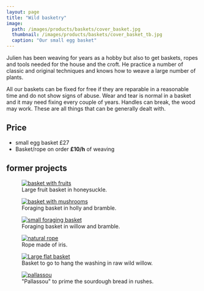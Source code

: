 ```yaml
---
layout: page
title: "Wild basketry"
image:
  path: /images/products/baskets/cover_basket.jpg
  thumbnail: /images/products/baskets/cover_basket_tb.jpg
  caption: "Our small egg basket"
---
```


Julien has been weaving for years as a hobby but also to get baskets, ropes and tools needed for the house and the croft. He practice a number of classic and original techniques and knows how to weave a large number of plants. 

All our baskets can be fixed for free if they are reparable in a reasonable time and do not show signs of abuse. Wear and tear is normal in a basket and it may need fixing every couple of years. Handles can break, the wood may work. These are all things that can be generally dealt with. 

## Price

* small egg basket £27
* Basket/rope on order __£10/h__ of weaving

## former projects

<figure style="width: 450px" class="align-left">
  <a href="#"><img src="{{ '/images/products/baskets/fruitbasket.jpg' | absolute_url }}" alt=" basket with fruits"></a>
  <figcaption>Large fruit basket in honeysuckle.</figcaption>
</figure>

<figure style="width: 450px" class="align-right">
  <a href="#"><img src="{{ '/images/products/baskets/largebasketchampi.jpg' | absolute_url }}" alt="basket with mushrooms"></a>
  <figcaption>Foraging basket in holly and bramble.</figcaption>
</figure>

<figure style="width: 450px" class="align-left">
  <a href="#"><img src="{{ '/images/products/baskets/smallbasket.jpg' | absolute_url }}" alt="small foraging basket"></a>
  <figcaption>Foraging basket in willow and bramble.</figcaption>
</figure>

<figure style="width: 450px" class="align-right">
  <a href="#"><img src="{{ '/images/products/baskets/ropes.jpg' | absolute_url }}" alt="natural rope"></a>
  <figcaption>Rope made of iris.</figcaption>
</figure>

<figure style="width: 450px" class="align-right">
  <a href="#"><img src="{{ '/images/products/baskets/washing.jpg' | absolute_url }}" alt="Large flat basket"></a>
  <figcaption>Basket to go to hang the washing in raw wild willow.</figcaption>
</figure>

<figure style="width: 450px" class="align-left">
  <a href="#"><img src="{{ '/images/products/baskets/breadpriming.jpg' | absolute_url }}" alt="pallassou"></a>
  <figcaption>"Pallassou" to prime the sourdough bread in rushes.</figcaption>
</figure>
